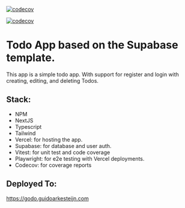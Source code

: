 [![codecov](https://codecov.io/github/guidoarkesteijn/next-supabase/graph/badge.svg?token=pmfZ9DqRHO)](https://codecov.io/github/guidoarkesteijn/next-supabase)

[![codecov](https://codecov.io/github/guidoarkesteijn/next-supabase/graphs/tree.svg?token=pmfZ9DqRHO)](https://codecov.io/github/guidoarkesteijn/next-supabase)

# Todo App based on the Supabase template.

This app is a simple todo app. With support for register and login with creating, editing, and deleting Todos.

## Stack:
- NPM
- NextJS
- Typescript
- Tailwind
- Vercel: for hosting the app.
- Supabase: for database and user auth.
- Vitest: for unit test and code coverage
- Playwright: for e2e testing with Vercel deployments.
- Codecov: for coverage reports

## Deployed To:

https://godo.guidoarkesteijn.com
